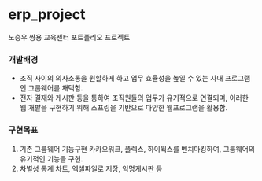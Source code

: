 # erp_project
노승우 쌍용 교육센터 포트폴리오 프로젝트
### 개발배경
- 조직 사이의 의사소통을 원할하게 하고 업무 효율성을 높일 수 있는 사내 프로그램인 그룹웨어를 채택함.
- 전자 결재와 게시판 등을 통하여 조직원들의 업무가 유기적으로 연결되며,
이러한 웹 개발을 구현하기 위해 스프링을 기반으로 다양한 웹프로그램을 활용함.
### 구현목표
1. 기존 그룹웨어 기능구현
카카오워크, 플렉스, 하이웍스를 벤치마킹하여, 그룹웨어의 유기적인 기능을 구현.
2. 차별성
통계 차트, 엑셀파일로 저장, 익명게시판 등
